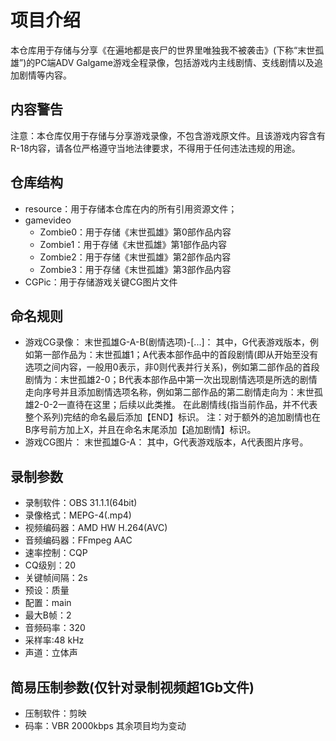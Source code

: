 # 项目介绍

本仓库用于存储与分享《在遍地都是丧尸的世界里唯独我不被袭击》(下称“末世孤雄”)的PC端ADV Galgame游戏全程录像，包括游戏内主线剧情、支线剧情以及追加剧情等内容。

## 内容警告

注意：本仓库仅用于存储与分享游戏录像，不包含游戏原文件。且该游戏内容含有R-18内容，请各位严格遵守当地法律要求，不得用于任何违法违规的用途。

## 仓库结构

- resource：用于存储本仓库在内的所有引用资源文件；
- gamevideo
  - Zombie0：用于存储《末世孤雄》第0部作品内容
  - Zombie1：用于存储《末世孤雄》第1部作品内容
  - Zombie2：用于存储《末世孤雄》第2部作品内容
  - Zombie3：用于存储《末世孤雄》第3部作品内容
- CGPic：用于存储游戏关键CG图片文件

## 命名规则

- 游戏CG录像：
末世孤雄G-A-B(剧情选项)-[...]：
其中，G代表游戏版本，例如第一部作品为：末世孤雄1；A代表本部作品中的首段剧情(即从开始至没有选项之间内容，一般用0表示，非0则代表并行关系)，例如第二部作品的首段剧情为：末世孤雄2-0；B代表本部作品中第一次出现剧情选项是所选的剧情走向序号并且添加剧情选项名称，例如第二部作品的第二剧情走向为：末世孤雄2-0-2一直待在这里；后续以此类推。
在此剧情线(指当前作品，并不代表整个系列)完结的命名最后添加【END】标识。
注：对于额外的追加剧情也在B序号前方加上X，并且在命名末尾添加【追加剧情】标识。
- 游戏CG图片：
末世孤雄G-A：
其中，G代表游戏版本，A代表图片序号。

## 录制参数

- 录制软件：OBS 31.1.1(64bit)
- 录像格式：MEPG-4(.mp4)
- 视频编码器：AMD HW H.264(AVC)
- 音频编码器：FFmpeg AAC
- 速率控制：CQP
- CQ级别：20
- 关键帧间隔：2s
- 预设：质量
- 配置：main
- 最大B帧：2
- 音频码率：320
- 采样率:48 kHz
- 声道：立体声

## 简易压制参数(仅针对录制视频超1Gb文件)

- 压制软件：剪映
- 码率：VBR 2000kbps
其余项目均为变动

